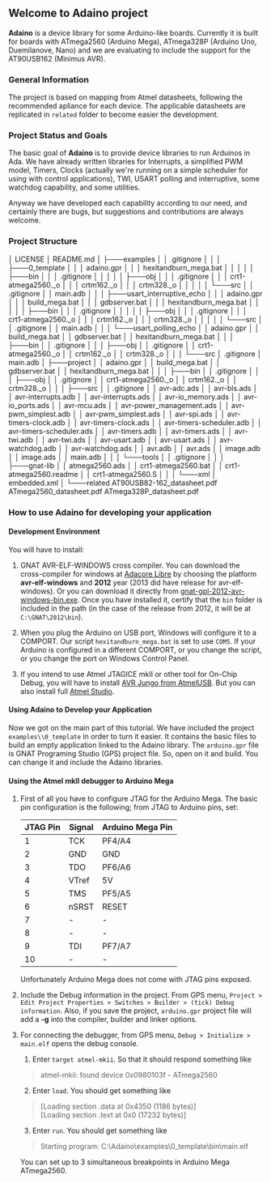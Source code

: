 ## Welcome to Adaino project ##

**Adaino** is a device library for some Arduino-like boards. Currently it is built for boards with ATmega2560 (Arduino Mega), ATmega328P (Arduino Uno, Duemilanove, Nano) and we are evaluating to include the support for the AT90USB162 (Minimus AVR).

### General Information ###

The project is based on mapping from Atmel datasheets, following the recommended apliance for each device. The applicable datasheets are replicated in `related` folder to become easier the development.

### Project Status and Goals ###

The basic goal of **Adaino** is to provide device libraries to run Arduinos in Ada. We have already written libraries for Interrupts, a simplified PWM model, Timers, Clocks (actually we're running on a simple scheduler for using with control applications), TWI, USART polling and interruptive, some watchdog capability, and some utilities. 

Anyway we have developed each capability according to our need, and certainly there are bugs, but suggestions and contributions are always welcome.

### Project Structure ##

│   LICENSE
│   README.md
│
├───examples
│   │   .gitignore
│   │
│   ├───0_template
│   │   │   adaino.gpr
│   │   │   hexitandburn_mega.bat
│   │   │
│   │   ├───bin
│   │   │       .gitignore
│   │   │
│   │   ├───obj
│   │   │       .gitignore
│   │   │       crt1-atmega2560._o
│   │   │       crtm162._o
│   │   │       crtm328._o
│   │   │
│   │   └───src
│   │           .gitignore
│   │           main.adb
│   │
│   ├───usart_interruptive_echo
│   │   │   adaino.gpr
│   │   │   build_mega.bat
│   │   │   gdbserver.bat
│   │   │   hexitandburn_mega.bat
│   │   │
│   │   ├───bin
│   │   │       .gitignore
│   │   │
│   │   ├───obj
│   │   │       .gitignore
│   │   │       crt1-atmega2560._o
│   │   │       crtm162._o
│   │   │       crtm328._o
│   │   │
│   │   └───src
│   │           .gitignore
│   │           main.adb
│   │
│   └───usart_polling_echo
│       │   adaino.gpr
│       │   build_mega.bat
│       │   gdbserver.bat
│       │   hexitandburn_mega.bat
│       │
│       ├───bin
│       │       .gitignore
│       │
│       ├───obj
│       │       .gitignore
│       │       crt1-atmega2560._o
│       │       crtm162._o
│       │       crtm328._o
│       │
│       └───src
│               .gitignore
│               main.adb
│
├───project
│   │   adaino.gpr
│   │   build_mega.bat
│   │   gdbserver.bat
│   │   hexitandburn_mega.bat
│   │
│   ├───bin
│   │       .gitignore
│   │
│   ├───obj
│   │       .gitignore
│   │       crt1-atmega2560._o
│   │       crtm162._o
│   │       crtm328._o
│   │
│   ├───src
│   │       .gitignore
│   │       avr-adc.ads
│   │       avr-bls.ads
│   │       avr-interrupts.adb
│   │       avr-interrupts.ads
│   │       avr-io_memory.ads
│   │       avr-io_ports.ads
│   │       avr-mcu.ads
│   │       avr-power_management.ads
│   │       avr-pwm_simplest.adb
│   │       avr-pwm_simplest.ads
│   │       avr-spi.ads
│   │       avr-timers-clock.adb
│   │       avr-timers-clock.ads
│   │       avr-timers-scheduler.adb
│   │       avr-timers-scheduler.ads
│   │       avr-timers.adb
│   │       avr-timers.ads
│   │       avr-twi.adb
│   │       avr-twi.ads
│   │       avr-usart.adb
│   │       avr-usart.ads
│   │       avr-watchdog.adb
│   │       avr-watchdog.ads
│   │       avr.adb
│   │       avr.ads
│   │       image.adb
│   │       image.ads
│   │       main.adb
│   │
│   └───tools
│       │   .gitignore
│       │
│       ├───gnat-lib
│       │       atmega2560.ads
│       │       crt1-atmega2560.bat
│       │       crt1-atmega2560.readme
│       │       crt1-atmega2560.S
│       │
│       └───xml
│               embedded.xml
│
└───related
        AT90USB82-162_datasheet.pdf
        ATmega2560_datasheet.pdf
        ATmega328P_datasheet.pdf
		
### How to use Adaino for developing your application ###

#### Development Environment ####

You will have to install:

1. GNAT AVR-ELF-WINDOWS cross compiler. You can download the cross-compiler for windows at [Adacore Libre](http://libre.adacore.com/download/configurations#) by choosing the platform **avr-elf-windows** and **2012** year (2013 did have release for avr-elf-windows). Or you can download it directly from [gnat-gpl-2012-avr-windows-bin.exe](http://mirrors.cdn.adacore.com/art/d04f415e41ced8e02f6137e60557bf30329ca46b). Once you have installed it, certify that the `bin` folder is included in the path (in the case of the release from 2012, it will be at `C:\GNAT\2012\bin`).

2. When you plug the Arduino on USB port, Windows will configure it to a COMPORT. Our script `hexitandburn_mega.bat` is set to use `COM5`. If your Arduino is configured in a different COMPORT, or you change the script, or you change the port on Windows Control Panel.

3. If you intend to use Atmel JTAGICE mkII or other tool for On-Chip Debug, you will have to install [AVR Jungo from AtmelUSB](https://gallery.atmel.com/Products/Details/004ccabd-e18e-431a-8557-83deaea23341). But you can also install full [Atmel Studio](http://www.atmel.com/tools/atmelstudio.aspx).

#### Using Adaino to Develop your Application ####

Now we got on the main part of this tutorial. We have included the project `examples\\0_template` in order to turn it easier. It contains the basic files to build an empty application linked to the Adaino library. The `arduino.gpr` file is GNAT Programing Studio (GPS) project file. So, open on it and build. You can change it and include the Adaino libraries. 

#### Using the Atmel mkII debugger to Arduino Mega ####

1. First of all you have to configure JTAG for the Arduino Mega. The basic pin configuration is the following; from JTAG to Arduino pins, set:

	| JTAG Pin | Signal | Arduino Mega Pin |
	|----------|--------|------------------|
	| 1        | TCK    | PF4/A4           |
	| 2        | GND    | GND              |
	| 3        | TDO    | PF6/A6           |
	| 4        | VTref  | 5V               |
	| 5        | TMS    | PF5/A5           |
	| 6        | nSRST  | RESET            |
	| 7        | -      | -                |
	| 8        | -      | -                |
	| 9        | TDI    | PF7/A7           |
	| 10       | -      | -                |
	
	Unfortunately Arduino Mega does not come with JTAG pins exposed.

2. Include the Debug information in the project. From GPS menu, `Project > Edit Project Properties > Switches > Builder > (tick) Debug information`. Also, if you save the project, `arduino.gpr` project file will add a **-g** into the compiler, builder and linker options.

3. For connecting the debugger, from GPS menu, `Debug > Initialize > main.elf` opens the debug console. 
	1. Enter `target atmel-mkii`. So that it should respond something like
	> atmel-mkii: found device 0x0980103f - ATmega2560
	
	2. Enter `load`. You should get something like
	> [Loading section .data at 0x4350 (1186 bytes)]  
	> [Loading section .text at 0x0 (17232 bytes)]  
	
	3. Enter `run`. You should get something like
	> Starting program: C:\Adaino\examples\0_template\bin\main.elf 
	
	You can set up to 3 simultaneous breakpoints in Arduino Mega ATmega2560.
	
	